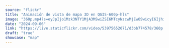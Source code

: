 ```yaml
---
source: "flickr"
title: "Animación de vista de mapa 3D en QGIS-600p-hls"
image: "360p.mp4?s=eyJpIjo1Mzk3NTY1MjA3MSwiZSI6MTcyNzcwMjEwOSwicyI6IjhiYWU2NTk1NWNiZDFkNzlmNDg4ZTI1ZDJhYjMxNDk2NTIzYTVjZjgiLCJ2IjoxfQ.mp4"
date: "2024-09-06"
link: "https://live.staticflickr.com/video/53975652071/d3bb774578/360p.mp4?s=eyJpIjo1Mzk3NTY1MjA3MSwiZSI6MTcyNzcwMjEwOSwicyI6IjhiYWU2NTk1NWNiZDFkNzlmNDg4ZTI1ZDJhYjMxNDk2NTIzYTVjZjgiLCJ2IjoxfQ"
draft: "true"
showcase: "map"
---
```

